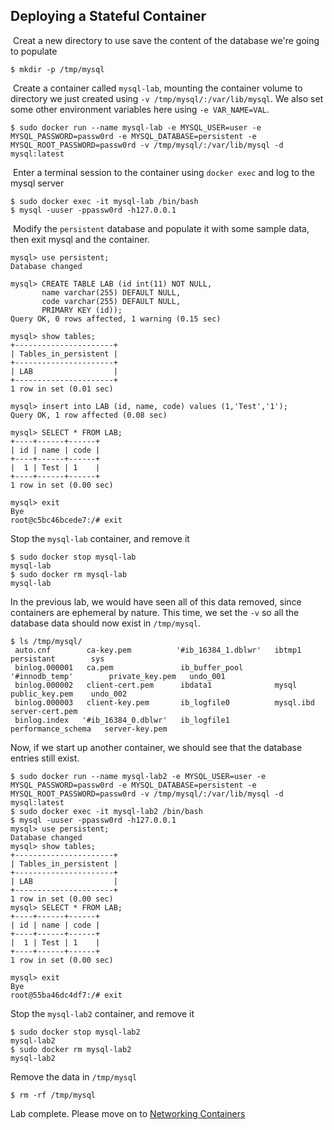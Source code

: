 ## Deploying a Stateful Container
​
Creat a new directory to use save the content of the database we're going to populate
​
```
$ mkdir -p /tmp/mysql
```
​
Create a container called `mysql-lab`, mounting the container volume to directory we just created using `-v /tmp/mysql/:/var/lib/mysql`. We also set some other environment variables here using `-e VAR_NAME=VAL`.
​
```
$ sudo docker run --name mysql-lab -e MYSQL_USER=user -e MYSQL_PASSWORD=passw0rd -e MYSQL_DATABASE=persistent -e MYSQL_ROOT_PASSWORD=passw0rd -v /tmp/mysql/:/var/lib/mysql -d mysql:latest
```
​
Enter a terminal session to the container using `docker exec` and log to the mysql server
​
```
$ sudo docker exec -it mysql-lab /bin/bash 
$ mysql -uuser -ppassw0rd -h127.0.0.1
```
​
Modify the `persistent` database and populate it with some sample data, then exit mysql and the container.
​
```
mysql> use persistent;
Database changed

mysql> CREATE TABLE LAB (id int(11) NOT NULL,
       name varchar(255) DEFAULT NULL,
       code varchar(255) DEFAULT NULL,
       PRIMARY KEY (id));
​Query OK, 0 rows affected, 1 warning (0.15 sec)

mysql> show tables;
​+----------------------+
| Tables_in_persistent |
+----------------------+
| LAB                  |
+----------------------+
1 row in set (0.01 sec)

mysql> insert into LAB (id, name, code) values (1,'Test','1');
Query OK, 1 row affected (0.08 sec)

mysql> SELECT * FROM LAB;
+----+------+------+
| id | name | code |
+----+------+------+
|  1 | Test | 1    |
+----+------+------+
1 row in set (0.00 sec)

mysql> exit
Bye
root@c5bc46bcede7:/# exit
```

Stop the `mysql-lab` container, and remove it

```
$ sudo docker stop mysql-lab
mysql-lab
$ sudo docker rm mysql-lab
mysql-lab
```

In the previous lab, we would have seen all of this data removed, since containers are ephemeral by nature. This time, we set the `-v` so all the database data should now exist in `/tmp/mysql`.

```
$ ls /tmp/mysql/
 auto.cnf        ca-key.pem          '#ib_16384_1.dblwr'   ibtmp1               persistant        sys
 binlog.000001   ca.pem               ib_buffer_pool      '#innodb_temp'        private_key.pem   undo_001
 binlog.000002   client-cert.pem      ibdata1              mysql                public_key.pem    undo_002
 binlog.000003   client-key.pem       ib_logfile0          mysql.ibd            server-cert.pem
 binlog.index   '#ib_16384_0.dblwr'   ib_logfile1          performance_schema   server-key.pem
```

Now, if we start up another container, we should see that the database entries still exist.

```
$ sudo docker run --name mysql-lab2 -e MYSQL_USER=user -e MYSQL_PASSWORD=passw0rd -e MYSQL_DATABASE=persistent -e MYSQL_ROOT_PASSWORD=passw0rd -v /tmp/mysql/:/var/lib/mysql -d mysql:latest
$ sudo docker exec -it mysql-lab2 /bin/bash 
$ mysql -uuser -ppassw0rd -h127.0.0.1
mysql> use persistent;
Database changed
mysql> show tables;
​+----------------------+
| Tables_in_persistent |
+----------------------+
| LAB                  |
+----------------------+
1 row in set (0.00 sec)
mysql> SELECT * FROM LAB;
+----+------+------+
| id | name | code |
+----+------+------+
|  1 | Test | 1    |
+----+------+------+
1 row in set (0.00 sec)

mysql> exit
Bye
root@55ba46dc4df7:/# exit
```

Stop the `mysql-lab2` container, and remove it

```
$ sudo docker stop mysql-lab2
mysql-lab2
$ sudo docker rm mysql-lab2
mysql-lab2
```

Remove the data in `/tmp/mysql`

```
$ rm -rf /tmp/mysql
```

Lab complete. Please move on to [Networking Containers](networking-containers.md)